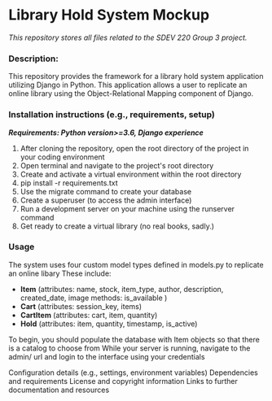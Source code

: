 # Library Hold System Mockup
_This repository stores all files related to the SDEV 220 Group 3 project._

### Description:
This repository provides the framework for a library hold system application utilizing Django in Python. 
This application allows a user to replicate an online library using the Object-Relational Mapping component of Django.

### Installation instructions (e.g., requirements, setup)
*__Requirements: Python version>=3.6, Django experience__*
1. After cloning the repository, open the root directory of the project in your coding environment
2. Open terminal and navigate to the project's root directory
3. Create and activate a virtual environment within the root directory
4. pip install -r requirements.txt
5. Use the migrate command to create your database
6. Create a superuser (to access the admin interface)
7. Run a development server on your machine using the runserver command
8. Get ready to create a virtual library (no real books, sadly.)


### Usage
The system uses four custom model types defined in models.py to replicate an online libary
These include:
- __Item__ (attributes: name, stock, item_type, author, description, created_date, image
        methods: is_available
)
- __Cart__ (attributes: session_key, items)
- __CartItem__ (attributes: cart, item, quantity)
- __Hold__ (attributes: item, quantity, timestamp, is_active)

To begin, you should populate the database with Item objects so that there is a catalog to choose from
While your server is running, navigate to the admin/ url and login to the interface using your credentials




Configuration details (e.g., settings, environment variables)
Dependencies and requirements
License and copyright information
Links to further documentation and resources
